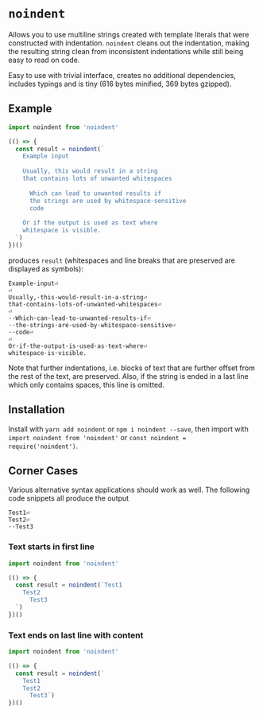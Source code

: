 # `noindent`

Allows you to use multiline strings created with template literals that
were constructed with indentation. `noindent` cleans out the indentation,
making the resulting string clean from inconsistent indentations while
still being easy to read on code.

Easy to use with trivial interface, creates no additional dependencies,
includes typings and is tiny (616 bytes minified, 369 bytes gzipped).

## Example

```typescript
import noindent from 'noindent'

(() => {
  const result = noindent(`
    Example input
    
    Usually, this would result in a string
    that contains lots of unwanted whitespaces
    
      Which can lead to unwanted results if
      the strings are used by whitespace-sensitive
      code
      
    Or if the output is used as text where
    whitespace is visible. 
  `)
})()
```

produces `result` (whitespaces and line breaks that
are preserved are displayed as symbols):

```
Example·input⏎
⏎
Usually,·this·would·result·in·a·string⏎
that·contains·lots·of·unwanted·whitespaces⏎
⏎
··Which·can·lead·to·unwanted·results·if⏎
··the·strings·are·used·by·whitespace-sensitive⏎
··code⏎
⏎
Or·if·the·output·is·used·as·text·where⏎
whitespace·is·visible. 
```

Note that further indentations, i.e. blocks of text that
are further offset from the rest of the text, are preserved. Also,
if the string is ended in a last line which only contains spaces, this
line is omitted.

## Installation

Install with `yarn add noindent` or `npm i noindent --save`,
then import with `import noindent from 'noindent'`
or `const noindent = require('noindent')`.

## Corner Cases

Various alternative syntax applications should work as well. The following
code snippets all produce the output

```
Test1⏎
Test2⏎
··Test3
```

### Text starts in first line

```typescript
import noindent from 'noindent'

(() => {
  const result = noindent(`Test1
    Test2
      Test3
  `)
})()
```

### Text ends on last line with content

```typescript
import noindent from 'noindent'

(() => {
  const result = noindent(`
    Test1
    Test2
      Test3`)
})()
```
